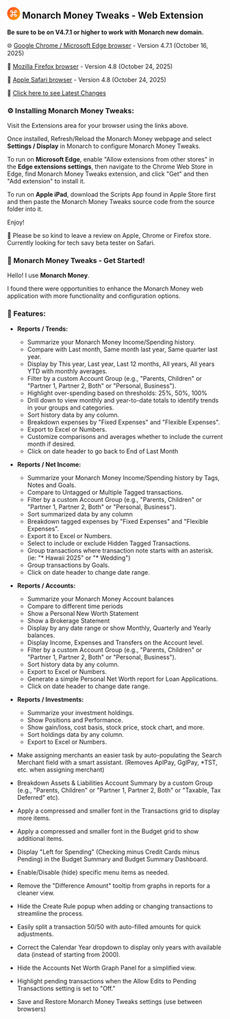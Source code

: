 ## <img src="/images/mt_icon128.png" style="margin-bottom:-3px; width:30px; height: 30px;"/> Monarch Money Tweaks - Web Extension 

**Be sure to be on V4.7.1 or higher to work with Monarch new domain.**

🌐  [Google Chrome / Microsoft Edge browser](https://chromewebstore.google.com/detail/monarch-money-tweaks/bjfcejklblacnehdgcjjlnejbdjlnohn) - Version 4.7.1 (October 16, 2025)

🦊  [Mozilla Firefox browser](https://addons.mozilla.org/en-US/firefox/addon/monarch-money-tweaks/) - Version 4.8 (October 24, 2025)

🍏  [Apple Safari browser](https://apps.apple.com/app/monarch-money-tweaks/id6753774259) - Version 4.8 (October 24, 2025)

🔖 [Click here to see Latest Changes](https://github.com/RobertParesi/Monarch-Money-Tweaks/blob/main/CHANGELOG.md)

### ⚙️ Installing Monarch Money Tweaks:

Visit the Extensions area for your browser using the links above. 

Once installed, Refresh/Reload the Monarch Money webpage and select **Settings / Display** in Monarch to configure Monarch Money Tweaks.

To run on **Microsoft Edge**, enable "Allow extensions from other stores" in the **Edge extensions settings**, then navigate to the Chrome Web Store in Edge, find Monarch Money Tweaks extension, and click "Get" and then "Add extension" to install it.

To run on **Apple iPad**, download the Scripts App found in Apple Store first and then paste the Monarch Money Tweaks source code from the source folder into it.

Enjoy!

🙏  Please be so kind to leave a review on Apple, Chrome or Firefox store. Currently looking for tech savy beta tester on Safari.


### 🚀 Monarch Money Tweaks - Get Started! 

Hello!  I use **Monarch Money**.  

I found there were opportunities to enhance the Monarch Money web application with more functionality and configuration options.

### 🌟 Features:

* **Reports / Trends:**
    - Summarize your Monarch Money Income/Spending history.
    - Compare with Last month, Same month last year, Same quarter last year.
    - Display by This year, Last year, Last 12 months, All years, All years YTD with monthly averages.
    - Filter by a custom Account Group (e.g., "Parents, Children" or "Partner 1, Partner 2, Both" or "Personal, Business").
    - Highlight over-spending based on thresholds: 25%, 50%, 100%
    - Drill down to view monthly and year-to-date totals to identify trends in your groups and categories.
    - Sort history data by any column.
    - Breakdown expenses by "Fixed Expenses" and "Flexible Expenses".
    - Export to Excel or Numbers.
    - Customize comparisons and averages whether to include the current month if desired.
    - Click on date header to go back to End of Last Month
 
* **Reports / Net Income:**
     - Summarize your Monarch Money Income/Spending history by Tags, Notes and Goals.
     - Compare to Untagged or Multiple Tagged transactions.
     - Filter by a custom Account Group (e.g., "Parents, Children" or "Partner 1, Partner 2, Both" or "Personal, Business").
     - Sort summarized data by any column
     - Breakdown tagged expenses by "Fixed Expenses" and "Flexible Expenses".
     - Export it to Excel or Numbers.
     - Select to include or exclude Hidden Tagged Transactions.
     - Group transactions where transaction note starts with an asterisk. (ie: "* Hawaii 2025" or "* Wedding")
     - Group transactions by Goals.
     - Click on date header to change date range.

* **Reports / Accounts:**
     - Summarize your Monarch Money Account balances
     - Compare to different time periods
     - Show a Personal New Worth Statement
     - Show a Brokerage Statement
     - Display by any date range or show Monthly, Quarterly and Yearly balances.
     - Display Income, Expenses and Transfers on the Account level.
     - Filter by a custom Account Group (e.g., "Parents, Children" or "Partner 1, Partner 2, Both" or "Personal, Business").
     - Sort history data by any column.
     - Export to Excel or Numbers.
     - Generate a simple Personal Net Worth report for Loan Applications.
     - Click on date header to change date range.

* **Reports / Investments:**

    - Summarize your investment holdings.
    - Show Positions and Performance.
    - Show gain/loss, cost basis, stock price, stock chart, and more.
    - Sort holdings data by any column.
    - Export to Excel or Numbers.
             
* Make assigning merchants an easier task by auto-populating the Search Merchant field with a smart assistant. (Removes AplPay, GglPay, *TST, etc. when assigning merchant)
* Breakdown Assets & Liabilities Account Summary by a custom Group (e.g., "Parents, Children" or "Partner 1, Partner 2, Both" or "Taxable, Tax Deferred" etc).
* Apply a compressed and smaller font in the Transactions grid to display more items.
* Apply a compressed and smaller font in the Budget grid to show additional items.
* Display "Left for Spending" (Checking minus Credit Cards minus Pending) in the Budget Summary and Budget Summary Dashboard.
* Enable/Disable (hide) specific menu items as needed.
* Remove the "Difference Amount" tooltip from graphs in reports for a cleaner view.
* Hide the Create Rule popup when adding or changing transactions to streamline the process.
* Easily split a transaction 50/50 with auto-filled amounts for quick adjustments.
* Correct the Calendar Year dropdown to display only years with available data (instead of starting from 2000).
* Hide the Accounts Net Worth Graph Panel for a simplified view.
* Highlight pending transactions when the Allow Edits to Pending Transactions setting is set to "Off."
* Save and Restore Monarch Money Tweaks settings (use between browsers)


